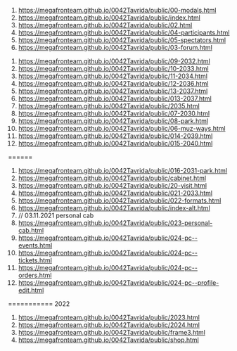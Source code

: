 <!-- https://github.com/luckyone1221/0042Tavrida -->
1. <https://megafronteam.github.io/0042Tavrida/public/00-modals.html>
1. <https://megafronteam.github.io/0042Tavrida/public/index.html>
1. <https://megafronteam.github.io/0042Tavrida/public/02.html>
1. <https://megafronteam.github.io/0042Tavrida/public/04-participants.html>
1. <https://megafronteam.github.io/0042Tavrida/public/05-spectators.html> 
1. <https://megafronteam.github.io/0042Tavrida/public/03-forum.html>
<!-- 1. <https://megafronteam.github.io/0042Tavrida/public/06-muz-ways.html> -->
1. <https://megafronteam.github.io/0042Tavrida/public/09-2032.html>
1. <https://megafronteam.github.io/0042Tavrida/public/10-2033.html>
1. <https://megafronteam.github.io/0042Tavrida/public/11-2034.html>
1. <https://megafronteam.github.io/0042Tavrida/public/12-2036.html>
1. <https://megafronteam.github.io/0042Tavrida/public/13-2037.html>
1. <https://megafronteam.github.io/0042Tavrida/public/013-2037.html>
1.  <https://megafronteam.github.io/0042Tavrida/public/2035.html>
1. <https://megafronteam.github.io/0042Tavrida/public/07-2030.html>
1. <https://megafronteam.github.io/0042Tavrida/public/08-park.html>
1. <https://megafronteam.github.io/0042Tavrida/public/06-muz-ways.html>
1. <https://megafronteam.github.io/0042Tavrida/public/014-2039.html>
1. <https://megafronteam.github.io/0042Tavrida/public/015-2040.html>

======
1. <https://megafronteam.github.io/0042Tavrida/public/016-2031-park.html>
2. <https://megafronteam.github.io/0042Tavrida/public/cabinet.html>
3. <https://megafronteam.github.io/0042Tavrida/public/20-visit.html>
4. <https://megafronteam.github.io/0042Tavrida/public/021-2033.html>
5. <https://megafronteam.github.io/0042Tavrida/public/022-formats.html>
6. <https://megafronteam.github.io/0042Tavrida/public/index-alt.html>
7. // 03.11.2021 personal cab
8. <https://megafronteam.github.io/0042Tavrida/public/023-personal-cab.html>
9.  <https://megafronteam.github.io/0042Tavrida/public/024-pc--events.html>
10. <https://megafronteam.github.io/0042Tavrida/public/024-pc--tickets.html>
11. <https://megafronteam.github.io/0042Tavrida/public/024-pc--orders.html>
12. <https://megafronteam.github.io/0042Tavrida/public/024-pc--profile-edit.html>

=========== 2022 
1. <https://megafronteam.github.io/0042Tavrida/public/2023.html>
2. <https://megafronteam.github.io/0042Tavrida/public/2024.html>
3. <https://megafronteam.github.io/0042Tavrida/public/frame3.html>
3. <https://megafronteam.github.io/0042Tavrida/public/shop.html>
